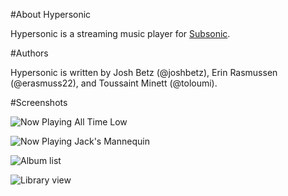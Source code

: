 #About Hypersonic

Hypersonic is a streaming music player for [Subsonic](http://subsonic.org).

#Authors

Hypersonic is written by Josh Betz (@joshbetz), Erin Rasmussen (@erasmuss22), and Toussaint Minett (@toloumi).

#Screenshots

![Now Playing All Time Low](http://f.cl.ly/items/402z1X391L2V032f310y/Screen%20Shot%202012-04-29%20at%201.02.04%20PM.png)

![Now Playing Jack's Mannequin](http://f.cl.ly/items/3D0L3X2r2O2i2D322E3D/Screen%20Shot%202012-04-29%20at%201.03.38%20PM.png)

![Album list](http://f.cl.ly/items/2t1n1q12452c1H0K0c1F/Screen%20Shot%202012-04-29%20at%201.02.30%20PM.png)

![Library view](http://f.cl.ly/items/2A1D2U2S1B140D461J0r/Screen%20Shot%202012-04-29%20at%201.04.30%20PM.png)